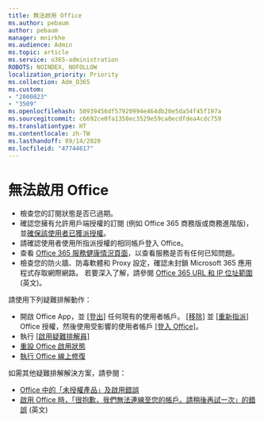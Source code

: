 ```yaml
---
title: 無法啟用 Office
ms.author: pebaum
author: pebaum
manager: mnirkhe
ms.audience: Admin
ms.topic: article
ms.service: o365-administration
ROBOTS: NOINDEX, NOFOLLOW
localization_priority: Priority
ms.collection: Adm_O365
ms.custom:
- "2000023"
- "3509"
ms.openlocfilehash: 50939456df57920994e464db20e5da54f45f197a
ms.sourcegitcommit: c6692ce0fa1358ec3529e59ca0ecdfdea4cdc759
ms.translationtype: HT
ms.contentlocale: zh-TW
ms.lasthandoff: 09/14/2020
ms.locfileid: "47744617"
---
```

# <a name="unable-to-activate-office"></a>無法啟用 Office

- 檢查您的訂閱狀態是否已過期。
- 確認您擁有允許用戶端授權的訂閱 (例如 Office 365 商務版或商務進階版)，並[確保該使用者已獲派授權](https://docs.microsoft.com/microsoft-365/admin/subscriptions-and-billing/assign-licenses-to-users)。
- 請確認使用者使用所指派授權的相同帳戶登入 Office。
- 查看 [Office 365 服務健康情況頁面](https://docs.microsoft.com/office365/enterprise/view-service-health)，以查看服務是否有任何已知問題。
- 檢查您的防火牆、防毒軟體和 Proxy 設定，確認未封鎖 Microsoft 365 應用程式存取網際網路。 若要深入了解，請參閱 [Office 365 URL 和 IP 位址範圍](https://docs.microsoft.com/office365/enterprise/urls-and-ip-address-ranges "Office 365 URL 和 IP 位址範圍") (英文)。

請使用下列疑難排解動作：

- 開啟 Office App，並 [[登出]](https://support.office.com/article/5a20dc11-47e9-4b6f-945d-478cb6d92071) 任何現有的使用者帳戶。 [[移除]](https://docs.microsoft.com/microsoft-365/admin/manage/remove-licenses-from-users) 並 [[重新指派]](https://docs.microsoft.com/microsoft-365/admin/manage/assign-licenses-to-users) Office 授權，然後使用受影響的使用者帳戶 [[登入 Office]](https://support.office.com/article/628ea040-f265-49de-b986-be09c3ebf8a9)。
- 執行 [[啟用疑難排解員]](https://aka.ms/SARA-OfficeActivation-Alchemy)
- [重設 Office 啟用狀態](https://docs.microsoft.com/office365/troubleshoot/activation/reset-office-365-proplus-activation-state "重設 Office 啟用狀態")
- [執行 Office 線上修復](https://support.office.com/Article/7821d4b6-7c1d-4205-aa0e-a6b40c5bb88b?wt.mc_id=Alchemy_ClientDIA)

如需其他疑難排解解決方案，請參閱：  

- [Office 中的「未授權產品」及啟用錯誤](https://support.office.com/Article/0d23d3c0-c19c-4b2f-9845-5344fedc4380?wt.mc_id=Alchemy_ClientDIA)
- [啟用 Office 時，「很抱歉，我們無法連線至您的帳戶。請稍後再試一次」的錯誤](https://docs.microsoft.com/office/troubleshoot/activation-installation/issue-when-activate-office-from-office-365) (英文)